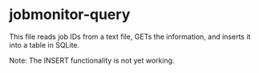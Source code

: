 # jobmonitor-query

This file reads job IDs from a text file, GETs the information, and inserts it into a table in SQLite.

Note: The INSERT functionality is not yet working.
